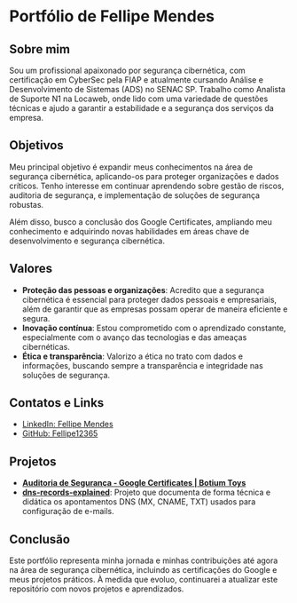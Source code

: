 # Portfólio de Fellipe Mendes

## Sobre mim
Sou um profissional apaixonado por segurança cibernética, com certificação em CyberSec pela FIAP e atualmente cursando Análise e Desenvolvimento de Sistemas (ADS) no SENAC SP. Trabalho como Analista de Suporte N1 na Locaweb, onde lido com uma variedade de questões técnicas e ajudo a garantir a estabilidade e a segurança dos serviços da empresa.

## Objetivos
Meu principal objetivo é expandir meus conhecimentos na área de segurança cibernética, aplicando-os para proteger organizações e dados críticos. Tenho interesse em continuar aprendendo sobre gestão de riscos, auditoria de segurança, e implementação de soluções de segurança robustas.

Além disso, busco a conclusão dos Google Certificates, ampliando meu conhecimento e adquirindo novas habilidades em áreas chave de desenvolvimento e segurança cibernética.

## Valores
- **Proteção das pessoas e organizações**: Acredito que a segurança cibernética é essencial para proteger dados pessoais e empresariais, além de garantir que as empresas possam operar de maneira eficiente e segura.
- **Inovação contínua**: Estou comprometido com o aprendizado constante, especialmente com o avanço das tecnologias e das ameaças cibernéticas.
- **Ética e transparência**: Valorizo a ética no trato com dados e informações, buscando sempre a transparência e integridade nas soluções de segurança.

## Contatos e Links
- [LinkedIn: Fellipe Mendes](https://www.linkedin.com)
- [GitHub: Fellipe12365](https://github.com/Fellipe12365)

## Projetos
- **[Auditoria de Segurança - Google Certificates | Botium Toys](https://github.com/Fellipe12365/meu-portfolio/blob/main/auditoria-seguranca/README.md)**
- **[dns-records-explained](https://github.com/Fellipe12365/meu-portfolio/blob/main/dns-records-explained)**: Projeto que documenta de forma técnica e didática os apontamentos DNS (MX, CNAME, TXT) usados para configuração de e-mails.

## Conclusão
Este portfólio representa minha jornada e minhas contribuições até agora na área de segurança cibernética, incluindo as certificações do Google e meus projetos práticos. À medida que evoluo, continuarei a atualizar este repositório com novos projetos e aprendizados.
